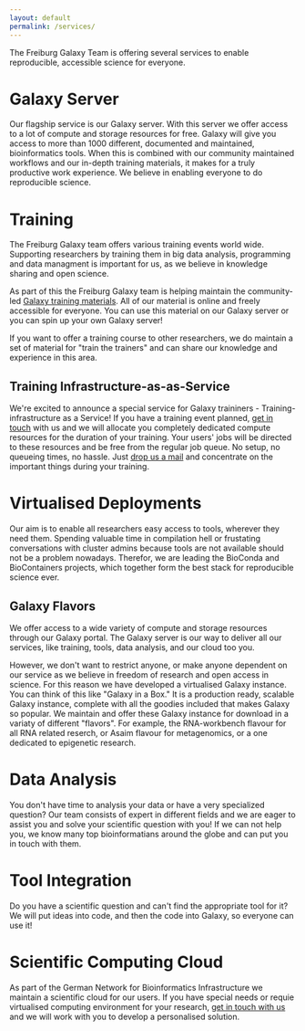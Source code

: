 ```yaml
---
layout: default
permalink: /services/
---
```


The Freiburg Galaxy Team is offering several services to enable reproducible, accessible science for everyone.

# Galaxy Server

Our flagship service is our Galaxy server. With this server we offer access to a lot of compute and storage resources for free.
Galaxy will give you access to more than 1000 different, documented and maintained, bioinformatics tools.
When this is combined with our community maintained workflows and our in-depth training materials, it makes for a truly productive work experience. We believe in enabling everyone to do reproducible science.

# Training

The Freiburg Galaxy team offers various training events world wide.
Supporting researchers by training them in big data analysis, programming and data managment is important for us,
as we believe in knowledge sharing and open science.

As part of this the Freiburg Galaxy team is helping maintain the community-led [Galaxy training materials](https://training.galaxyproject.org). All of our material is online and freely accessible for everyone. You can 
use this material on our Galaxy server or you can spin up your own Galaxy server!

If you want to offer a training course to other researchers, we do maintain a set of material for "train the trainers" and can share our knowledge and experience in this area.

## Training Infrastructure-as-as-Service

We're excited to announce a special service for Galaxy traininers - Training-infrastructure as a Service! If you have a training event planned, [get in touch](mailto:galaxy@informatik.uni-freiburg.de?subject=Galaxy%20TaaS) with us and we will allocate you completely dedicated compute resources for the duration of your training. Your users' jobs will be directed to these resources and be free from the regular job queue. No setup, no queueing times, no hassle. Just [drop us a mail](mailto:galaxy@informatik.uni-freiburg.de?subject=Galaxy%20TaaS) and concentrate on the important things during your training.


# Virtualised Deployments

Our aim is to enable all researchers easy access to tools, wherever they need them.
Spending valuable time in compilation hell or frustating conversations with cluster admins because
tools are not available should not be a problem nowadays. Therefor, we are leading the BioConda and BioContainers projects,
which together form the best stack for reproducible science ever.

## Galaxy Flavors

We offer access to a wide variety of compute and storage resources through our Galaxy portal.
The Galaxy server is our way to deliver all our services, like training, tools, data analysis, and our cloud too you.

However, we don't want to restrict anyone, or make anyone dependent on our service as we believe in freedom of research and open access in science. For this reason we have developed a virtualised Galaxy instance. You can think of this like "Galaxy in a Box." It is a production ready, scalable Galaxy instance, complete with all the goodies included that makes Galaxy so popular. We maintain and offer these Galaxy instance for download in a variaty of different "flavors". For example, the RNA-workbench flavour for all RNA related reserch, or Asaim flavour for metagenomics, or a one dedicated to epigenetic research.


# Data Analysis

You don't have time to analysis your data or have a very specialized question? Our team consists of expert in different fields and we are eager to assist you and solve your scientific question with you! If we can not help you, we know many top bioinformatians around the globe and can put you in touch with them.

# Tool Integration

Do you have a scientific question and can't find the appropriate tool for it? We will put ideas into code, and then the code into Galaxy, so everyone can use it!

# Scientific Computing Cloud

As part of the German Network for Bioinformatics Infrastructure we maintain a scientific cloud for our users.
If you have special needs or requie virtualised computing environment for your research, 
[get in touch with us](mailto:galaxy@informatik.uni-freiburg.de?subject=deNBI%20cloud%20collaboration%20request) and we will work with you to develop a personalised solution.
